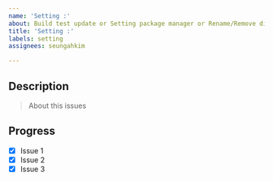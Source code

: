 ```yaml
---
name: 'Setting :'
about: Build test update or Setting package manager or Rename/Remove directories/files
title: 'Setting :'
labels: setting
assignees: seungahkim

---
```


## Description

> About this issues

## Progress
- [x] Issue 1
- [x] Issue 2
- [x] Issue 3
